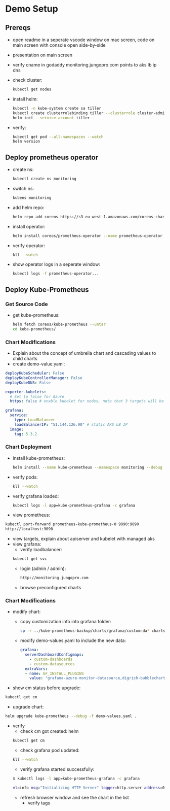 # Demo Setup

## Prereqs

- open readme in a seperate vscode window on mac screen, code on main screen with console open side-by-side
- presentation on main screen
- verify cname in godaddy monitoring.jungopro.com points to aks lb ip dns
- check cluster: 
  ```bash
  kubectl get nodes
  ```
- install helm:
  ```bash
  kubectl -n kube-system create sa tiller
  kubectl create clusterrolebinding tiller --clusterrole cluster-admin --serviceaccount=kube-system:tiller
  helm init --service-account tiller
  ```

- verify: 
  ```bash
  kubectl get pod --all-namespaces --watch
  helm version
  ```

## Deploy prometheus operator

- create ns: 
  ```bash
  kubectl create ns monitoring
  ```
- switch ns: 
  ```bash
  kubens monitoring
  ```
- add helm repo: 
  ```bash
  helm repo add coreos https://s3-eu-west-1.amazonaws.com/coreos-charts/stable/
  ```
- install operator: 
  ```bash
  helm install coreos/prometheus-operator --name prometheus-operator --namespace monitoring --timeout 600
  ```
- verify operator: 
  ```bash
  kll --watch
  ```
- show operator logs in a seperate window: 
  ```bash
  kubectl logs -f prometheus-operator...
  ```

## Deploy Kube-Prometheus

### Get Source Code

- get kube-prometheus: 
  ```bash
  helm fetch coreos/kube-prometheus --untar
  cd kube-prometheus/
  ```

### Chart Modifications

- Explain about the concept of umbrella chart and cascading values to child charts
- create demo-value.yaml:

```yaml
deployKubeScheduler: False
deployKubeControllerManager: False
deployKubeDNS: False

exporter-kubelets:
  # Set to false for Azure
  https: false # enable kubelet for nodes, note that 3 targets will be down since we don't have access to the masters

grafana:
  service:
    type: LoadBalancer
    loadBalancerIP: "51.144.126.90" # static AKS LB IP
  image:
    tag: 5.3.2
```

### Chart Deployment

- install kube-prometheus: 
  ```bash
  helm install --name kube-prometheus --namespace monitoring --debug -f demo-values.yaml .
  ```
- verify pods: 
  ```bash
  kll --watch
  ```
- verify grafana loaded: 
  ```bash
  kubectl logs -l app=kube-prometheus-grafana -c grafana
  ```
- view prometheus: 
```bash
kubectl port-forward prometheus-kube-prometheus-0 9090:9090
http://localhost:9090
```
  - view targets, explain about apiserver and kubelet with managed aks
- view grafana:
  - verify loadbalancer: 
  ```bash
  kubectl get svc
  ```
  - login (admin / admin):
    ```bash
    http://monitoring.jungopro.com
    ``` 
  - browse preconfigured charts

### Chart Modifications

- modify chart:

  - copy customization info into grafana folder:
    ```bash
    cp -r ../kube-prometheus-backup/charts/grafana/custom-da* charts/grafana; cp ../kube-prometheus-backup/charts/grafana/templates/custom* charts/grafana/templates
    ```

  - modify demo-values.yaml to include the new data:
    ```yaml
    grafana:
      serverDashboardConfigmaps:
        - custom-dashboards
        - custom-datasources
      extraVars:
      - name: GF_INSTALL_PLUGINS
        value: "grafana-azure-monitor-datasource,digrich-bubblechart-panel,grafana-clock-panel,grafana-piechart-panel,    jdbranham-diagram-panel"
    ```

- show cm status before upgrade: 
```bash
kubectl get cm
```
- upgrade chart:
```bash
helm upgrade kube-prometheus --debug -f demo-values.yaml .
```
- verify
  - check cm got created: helm
  ```bash
  kubectl get cm
  ```
  - check grafana pod updated: 
  ```bash
  kll --watch
  ```
  - verify grafana started successfully: 
  ```bash
  $ kubectl logs -l app=kube-prometheus-grafana -c grafana

  vl=info msg="Initializing HTTP Server" logger=http.server address=0.0.0.0:3000 protocol=http subUrl= socket=
  ```
  - refresh browser window and see the chart in the list
    - verify tags

